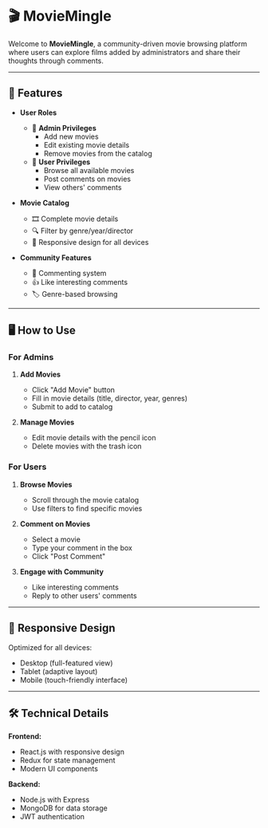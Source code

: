 # 🎬 MovieMingle

Welcome to **MovieMingle**, a community-driven movie browsing platform where users can explore films added by administrators and share their thoughts through comments.

---

## 🌟 Features

- **User Roles**
  - 👑 **Admin Privileges**
    - Add new movies
    - Edit existing movie details
    - Remove movies from the catalog
  - 👥 **User Privileges**
    - Browse all available movies
    - Post comments on movies
    - View others' comments

- **Movie Catalog**
  - 🎞️ Complete movie details
  - 🔍 Filter by genre/year/director
  - 📱 Responsive design for all devices

- **Community Features**
  - 💬 Commenting system
  - 👍 Like interesting comments
  - 🏷️ Genre-based browsing

---
## 🖥️ How to Use

### For Admins
1. **Add Movies**
   - Click "Add Movie" button
   - Fill in movie details (title, director, year, genres)
   - Submit to add to catalog

2. **Manage Movies**
   - Edit movie details with the pencil icon
   - Delete movies with the trash icon

### For Users
1. **Browse Movies**
   - Scroll through the movie catalog
   - Use filters to find specific movies

2. **Comment on Movies**
   - Select a movie
   - Type your comment in the box
   - Click "Post Comment"

3. **Engage with Community**
   - Like interesting comments
   - Reply to other users' comments

---


## 📱 Responsive Design

Optimized for all devices:
- Desktop (full-featured view)
- Tablet (adaptive layout)
- Mobile (touch-friendly interface)

---

## 🛠️ Technical Details

**Frontend:**
- React.js with responsive design
- Redux for state management
- Modern UI components

**Backend:**
- Node.js with Express
- MongoDB for data storage
- JWT authentication

